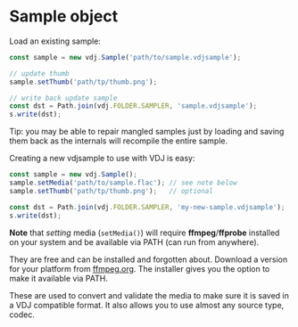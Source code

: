 Sample object
=============

Load an existing sample:

```javascript
const sample = new vdj.Sample('path/to/sample.vdjsample');

// update thumb
sample.setThumb('path/tp/thumb.png');

// write back update sample
const dst = Path.join(vdj.FOLDER.SAMPLER, 'sample.vdjsample');
s.write(dst);
```
Tip: you may be able to repair mangled samples just by loading and saving them
back as the internals will recompile the entire sample.

Creating a new vdjsample to use with VDJ is easy:

```javascript
const sample = new vdj.Sample();
sample.setMedia('path/to/sample.flac'); // see note below
sample.setThumb('path/tp/thumb.png');   // optional

const dst = Path.join(vdj.FOLDER.SAMPLER, 'my-new-sample.vdjsample');
s.write(dst);
```

**Note** that _setting_ media (`setMedia()`) will require **ffmpeg**/**ffprobe**
installed on your system and be available via PATH (can run from anywhere).

They are free and can be installed and forgotten about. Download a version for
your platform from [ffmpeg.org](https://ffmpeg.org/). The installer gives you
the option to make it available via PATH.

These are used to convert and validate the media to make sure it is saved in a VDJ
compatible format. It also allows you to use almost any source type, codec.

